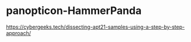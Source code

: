# panopticon-HammerPanda

https://cybergeeks.tech/dissecting-apt21-samples-using-a-step-by-step-approach/
